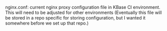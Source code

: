 nginx.conf: current nginx proxy configuration file in KBase CI environment.  This will need to be adjusted for other environments
(Eventually this file will be stored in a repo specific for storing configuration, but I wanted it somewhere before we set up that repo.)
